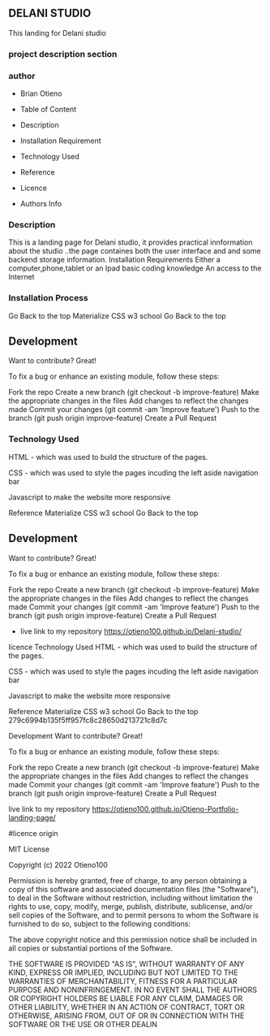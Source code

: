 ## DELANI STUDIO
This landing for Delani studio

### project description section
### author
* Brian Otieno

* Table of Content
* Description
* Installation Requirement
* Technology Used
* Reference
* Licence
* Authors Info



### Description
This is a landing page for Delani studio, it provides practical innformation about the studio ..the page containes both the user interface and and some backend storage information.
Installation
Requirements
Either a computer,phone,tablet or an Ipad
basic coding knowledge
An access to the Internet

### Installation Process
Go Back to the top
Materialize CSS
w3 school
Go Back to the top

## Development
Want to contribute? Great!

To fix a bug or enhance an existing module, follow these steps:

Fork the repo Create a new branch (git checkout -b improve-feature) Make the appropriate changes in the files Add changes to reflect the changes made Commit your changes (git commit -am 'Improve feature') Push to the branch (git push origin improve-feature) Create a Pull Request


### Technology Used
HTML - which was used to build the structure of the pages.

CSS - which was used to style the pages incuding the left aside navigation bar

Javascript to make the website more responsive

Reference
Materialize CSS
w3 school
Go Back to the top

## Development
Want to contribute? Great!

To fix a bug or enhance an existing module, follow these steps:

Fork the repo Create a new branch (git checkout -b improve-feature) Make the appropriate changes in the files Add changes to reflect the changes made Commit your changes (git commit -am 'Improve feature') Push to the branch (git push origin improve-feature) Create a Pull Request

* live link to my repository
https://otieno100.github.io/Delani-studio/

licence
Technology Used
HTML - which was used to build the structure of the pages.

CSS - which was used to style the pages incuding the left aside navigation bar

Javascript to make the website more responsive

Reference
Materialize CSS
w3 school
Go Back to the top 279c6994b135f5ff957fc8c28650d213721c8d7c

Development
Want to contribute? Great!

To fix a bug or enhance an existing module, follow these steps:

Fork the repo Create a new branch (git checkout -b improve-feature) Make the appropriate changes in the files Add changes to reflect the changes made Commit your changes (git commit -am 'Improve feature') Push to the branch (git push origin improve-feature) Create a Pull Request

live link to my repository
https://otieno100.github.io/Otieno-Portfolio-landing-page/

#licence origin

MIT License

Copyright (c) 2022 Otieno100

Permission is hereby granted, free of charge, to any person obtaining a copy of this software and associated documentation files (the "Software"), to deal in the Software without restriction, including without limitation the rights to use, copy, modify, merge, publish, distribute, sublicense, and/or sell copies of the Software, and to permit persons to whom the Software is furnished to do so, subject to the following conditions:

The above copyright notice and this permission notice shall be included in all copies or substantial portions of the Software.

THE SOFTWARE IS PROVIDED "AS IS", WITHOUT WARRANTY OF ANY KIND, EXPRESS OR IMPLIED, INCLUDING BUT NOT LIMITED TO THE WARRANTIES OF MERCHANTABILITY, FITNESS FOR A PARTICULAR PURPOSE AND NONINFRINGEMENT. IN NO EVENT SHALL THE AUTHORS OR COPYRIGHT HOLDERS BE LIABLE FOR ANY CLAIM, DAMAGES OR OTHER LIABILITY, WHETHER IN AN ACTION OF CONTRACT, TORT OR OTHERWISE, ARISING FROM, OUT OF OR IN CONNECTION WITH THE SOFTWARE OR THE USE OR OTHER DEALIN